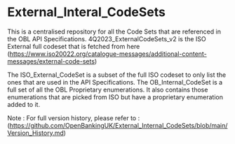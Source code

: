# External_Interal_CodeSets
This is a centralised repository for all the Code Sets that are referenced in the OBL API Specifications.
4Q2023_ExternalCodeSets_v2 is the ISO External full codeset that is fetched from here (https://www.iso20022.org/catalogue-messages/additional-content-messages/external-code-sets)

The ISO_External_CodeSet is a subset of the full ISO codeset to only list the ones that are used in the API Specifications.
The OB_Internal_CodeSet is a full set of all the OBL Proprietary enumerations. It also contains those enumerations that are picked from ISO but have a proprietary enumeration added to it.  

Note : For full version history, please refer to : (https://github.com/OpenBankingUK/External_Internal_CodeSets/blob/main/Version_History.md)
